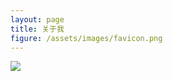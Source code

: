 ```yaml
---
layout: page
title: 关于我
figure: /assets/images/favicon.png
---
```


![](http://localhost:4000/assets/images/favicon.png)



